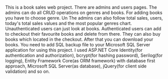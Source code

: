 This is a book sales web project. There are admins and users pages. The admins can do all CRUD operations on genres and books. For adding books you have to choose 
genre. Un The admins can also follow total sales, users, today's total sales values and the most popular genres chart. Unauthenticated users can just look at books. 
Authenticated users can add to checkout their favourite books and delete from there. They can also buy books which located in the checkout. After that you can download
your books. You need to add SQL backup file to your Microsoft SQL Server application for using this project. I used ASP.NET Core 
Identity(for authentication and authorization), bcrypt(for hashing password), Serilog(for logging), Entity Framework Core(as ORM framework) with database first 
approach, Microsoft SQL Server(as database), jQuery(for client side validation) and so on.
